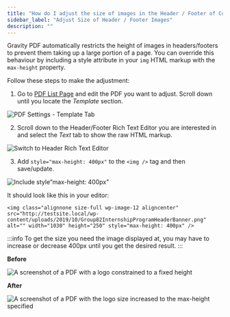 ```yaml
---
title: "How do I adjust the size of images in the Header / Footer of Core and Universal templates?"
sidebar_label: "Adjust Size of Header / Footer Images"
description: ""
---
```


Gravity PDF automatically restricts the height of images in headers/footers to prevent them taking up a large portion of a page. You can override this behaviour by including a style attribute in your `img` HTML markup with the `max-height` property.

Follow these steps to make the adjustment:

1. Go to [PDF List Page](managing-pdfs.md) and edit the PDF you want to adjust. Scroll down until you locate the _Template_ section. 

![PDF Settings - Template Tab](https://resources.gravitypdf.com/uploads/2021/04/v6-GPDF-Template-Tab.png)

2. Scroll down to the Header/Footer Rich Text Editor you are interested in and select the _Text_ tab to show the raw HTML markup.

![Switch to Header Rich Text Editor](https://resources.gravitypdf.com/uploads/2021/04/v6-Header-switch-to-Tex-t-Editor.png)
  
3. Add `style="max-height: 400px"` to the `<img />` tag and then save/update.

![Include style”max-height: 400px”](https://resources.gravitypdf.com/uploads/2021/03/v6-Header-Style.png)

It should look like this in your editor:
```
<img class="alignnone size-full wp-image-12 aligncenter" src="http://testsite.local/wp-content/uploads/2019/10/Group82InternshipProgramHeaderBanner.png" alt="" width="1030" height="250" style="max-height: 400px" />
```

:::info
To get the size you need the image displayed at, you may have to increase or decrease 400px until you get the desired result.
:::

**Before**

![A screenshot of a PDF with a logo constrained to a fixed height](https://resources.gravitypdf.com/uploads/2021/04/v6-Header-Sample-Before.png)

**After**

![A screenshot of a PDF with the logo size increased to the max-height specified](https://resources.gravitypdf.com/uploads/2021/04/v6-Header-Sample-After.png)
